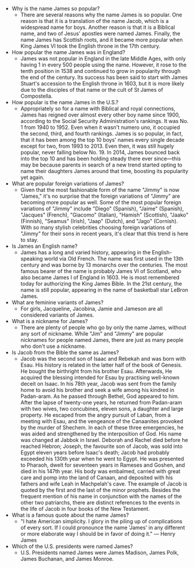 - Why is the name James so popular?
  - There are several reasons why the name James is so popular. One reason is that it is a translation of the name Jacob, which is a widespread name for boys. Another reason is that it is a Biblical name, and two of Jesus' apostles were named James. Finally, the name James has Scottish roots, and it became more popular when King James VI took the English throne in the 17th century.
- How popular the name James was in England?
  - James was not popular in England in the late Middle Ages, with only having 1 in every 500 people using the name. However, it rose to the tenth position in 1538 and continued to grow in popularity through the end of the century. Its success has been said to start with James Stuart's accession to the English throne in 1603, but it is more likely due to the disciples of that name or the cult of St James of Compostella.
- How popular is the name James in the U.S.?
  - Appropriately so for a name with Biblical and royal connections, James has reigned over almost every other boy name since 1900, according to the Social Security Administration's rankings. It was No. 1 from 1940 to 1952. Even when it wasn't numero uno, it occupied the second, third, and fourth rankings. James is so popular, in fact, that it has been among the top 10 boys' names every single decade except for two, from 1993 to 2013. Even then, it was still hugely popular, never falling below No. 19. In 2014, James bounced back into the top 10 and has been holding steady there ever since—this may be because parents in search of a new trend started opting to name their daughters James around that time, boosting its popularity yet again.
- What are popular foreign variations of James?
  - Given that the most fashionable form of the name "Jimmy" is now "James," it's no surprise that the foreign variations of "Jimmy" are becoming more popular as well. Some of the most popular foreign variations of "Jimmy" include "Diego" (Spanish), "Jaime" (Spanish), "Jacques" (French), "Giacomo" (Italian), "Hamish" (Scottish), "Jaako" (Finnish), "Seamus" (Irish), "Jaap" (Dutch), and "Jago" (Cornish). With so many stylish celebrities choosing foreign variations of "Jimmy" for their sons in recent years, it's clear that this trend is here to stay.
- Is James an English name?
  - James has a long and varied history, appearing in the English-speaking world via Old French. The name was first used in the 13th century and was borne by 13 monarchs over the centuries. The most famous bearer of the name is probably James VI of Scotland, who also became James I of England in 1603. He is most remembered today for authorizing the King James Bible. In the 21st century, the name is still popular, appearing in the name of basketball star LeBron James.
- What are feminine variants of James?
  - For girls, Jacqueline, Jacobina, Jamie and Jameson are all considered variants of James.
- What is a nickname for James?
  - There are plenty of people who go by only the name James, without any sort of nickname. While "Jim" and "Jimmy" are popular nicknames for people named James, there are just as many people who don't use a nickname.
- Is Jacob from the Bible the same as James?
  - Jacob was the second son of Isaac and Rebekah and was born with Esau. His history is related in the latter half of the book of Genesis. He bought the birthright from his brother Esau. Afterwards, He acquired the blessing intended for Esau by practising well-known deceit on Isaac. In his 78th year, Jacob was sent from the family home to avoid his brother and seek a wife among his kindred in Padan-aram. As he passed through Bethel, God appeared to him. After the lapse of twenty-one years, he returned from Padan-aram with two wives, two concubines, eleven sons, a daughter and large property. He escaped from the angry pursuit of Laban, from a meeting with Esau, and the vengeance of the Canaanites provoked by the murder of Shechem. In each of these three emergencies, he was aided and strengthened by the interposition of God. His name was changed at Jabbok in Israel. Deborah and Rachel died before he reached Hebron; Joseph, the favourite son of Jacob, was sold into Egypt eleven years before Isaac's death; Jacob had probably exceeded his 130th year when he went to Egypt. He was presented to Pharaoh, dwelt for seventeen years in Rameses and Goshen, and died in his 147th year. His body was embalmed, carried with great care and pomp into the land of Canaan, and deposited with his fathers and wife Leah in Machpelah's cave. The example of Jacob is quoted by the first and the last of the minor prophets. Besides the frequent mention of his name in conjunction with the names of the other two patriarchs, there are distinct references to the events in the life of Jacob in four books of the New Testament.
- What is a famous quote about the name James?
  - "I hate American simplicity. I glory in the piling up of complications of every sort. If I could pronounce the name 'James' in any different or more elaborate way I should be in favor of doing it." — Henry James
- Which of the U.S. presidents were named James?
  - U.S. Presidents named James were James Madison, James Polk, James Buchanan, and James Monroe.

